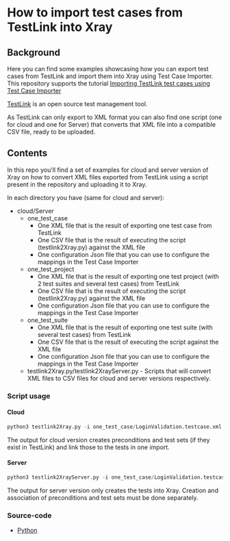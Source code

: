 
# How to import test cases from TestLink into Xray

## Background

Here you can find some examples showcasing how you can export test cases from TestLink and import them into Xray using Test Case Importer.
This repository supports the tutorial [Importing TestLink test cases using Test Case Importer](https://docs.getxray.app/display/XRAYCLOUDDRAFT/Importing+TestLink+test+cases+using+Test+Case+Importer)

[TestLink](https://testlink.org/) is an open source test management tool.

As TestLink can only export to XML format you can also find one script (one for cloud and one for Server) that converts that XML file into a compatible CSV file, ready to be uploaded.

## Contents

In this repo you'll find a set of examples for cloud and server version of Xray on how to convert XML files exported from TestLink using a script present in the repository and uploading it to Xray. 

In each directory you have (same for cloud and server):
* cloud/Server
    * one_test_case
        * One XML file that is the result of exporting one test case from TestLink
        * One CSV file that is the result of executing the script (testlink2Xray.py)  against the XML file
        * One configuration Json file that you can use to configure the mappings in the Test Case Importer
    * one_test_project
        * One XML file that is the result of exporting one test project (with 2 test suites and several test cases) from TestLink
        * One CSV file that is the result of executing the script (testlink2Xray.py) against the XML file
        * One configuration Json file that you can use to configure the mappings in the Test Case Importer
    * one_test_suite
        * One XML file that is the result of exporting one test suite (with several test cases) from TestLink
        * One CSV file that is the result of executing the script against the XML file
        * One configuration Json file that you can use to configure the mappings in the Test Case Importer
    * testlink2Xray.py/testlink2XrayServer.py - Scripts that will convert XML files to CSV files for cloud and server versions respectively. 

### Script usage

#### Cloud
```Python
python3 testlink2Xray.py -i one_test_case/LoginValidation.testcase.xml -o one_test_case/LoginValidation.testcase.csv
```
The output for cloud version creates preconditions and test sets (if they exist in TestLink) and link those to the tests in one import.

#### Server
```Python
python3 testlink2XrayServer.py -i one_test_case/LoginValidation.testcase.xml -o one_test_case/LoginValidation.testcase.csv
```
The output for server version only creates the tests into Xray. Creation and association of preconditions and test sets must be done separately.


### Source-code

- [Python](./python/)
